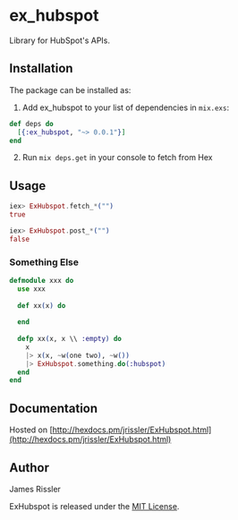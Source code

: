 # ex_hubspot

Library for HubSpot's APIs.

## Installation

The package can be installed as:

  1. Add ex_hubspot to your list of dependencies in `mix.exs`:

  ```elixir
  def deps do
    [{:ex_hubspot, "~> 0.0.1"}]
  end
  ```

  2. Run `mix deps.get` in your console to fetch from Hex


## Usage

```elixir
iex> ExHubspot.fetch_*("")
true

iex> ExHubspot.post_*("")
false
```
    
### Something Else

```elixir
defmodule xxx do
  use xxx
  
  def xx(x) do
    
  end
  
  defp xx(x, x \\ :empty) do
    x
    |> x(x, ~w(one two), ~w())
    |> ExHubspot.something.do(:hubspot)
  end
end
```

## Documentation
Hosted on [http://hexdocs.pm/jrissler/ExHubspot.html](http://hexdocs.pm/jrissler/ExHubspot.html)

## Author
James Rissler

ExHubspot is released under the [MIT License](https://github.com/appcues/exsentry/blob/master/LICENSE.txt).
